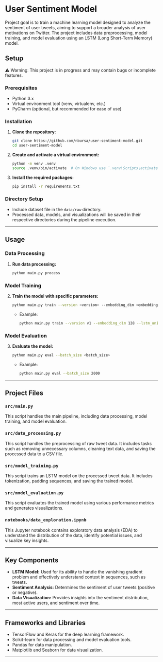 # User Sentiment Model

Project goal is to train a machine learning model designed to analyze the sentiment of user tweets, aiming to support a broader analysis of user motivations on Twitter. The project includes data preprocessing, model training, and model evaluation using an LSTM (Long Short-Term Memory) model.

## Setup

⚠️ Warning: This project is in progress and may contain bugs or incomplete features.

### Prerequisites

- Python 3.x
- Virtual environment tool (venv, virtualenv, etc.)
- PyCharm (optional, but recommended for ease of use)

### Installation

1. **Clone the repository:**
    ```sh
    git clone https://github.com/nbursa/user-sentiment-model.git
    cd user-sentiment-model
    ```

2. **Create and activate a virtual environment:**
    ```sh
    python -m venv .venv
    source .venv/bin/activate  # On Windows use `.venv\Scripts\activate`
    ```

3. **Install the required packages:**
    ```sh
    pip install -r requirements.txt
    ```

### Directory Setup

- Include dataset file in the `data/raw` directory.
- Processed data, models, and visualizations will be saved in their respective directories during the pipeline execution.

---

## Usage

### Data Processing

1. **Run data processing:**
    ```sh
    python main.py process
    ```

### Model Training

2. **Train the model with specific parameters:**
    ```sh
    python main.py train --version <version> --embedding_dim <embedding_dim> --lstm_units <lstm_units> --dropout_rate <dropout_rate> --epochs <epochs> --batch_size <batch_size>
    ```

   - Example:
     ```sh
     python main.py train --version v1 --embedding_dim 128 --lstm_units 128 --dropout_rate 0.2 --epochs 1 --batch_size 128
     ```

### Model Evaluation

3. **Evaluate the model:**
    ```sh
    python main.py eval --batch_size <batch_size>
    ```

   - Example:
     ```sh
     python main.py eval --batch_size 2000
     ```

---

## Project Files

### `src/main.py`

This script handles the main pipeline, including data processing, model training, and model evaluation.

### `src/data_processing.py`

This script handles the preprocessing of raw tweet data. It includes tasks such as removing unnecessary columns, cleaning text data, and saving the processed data to a CSV file.

### `src/model_training.py`

This script trains an LSTM model on the processed tweet data. It includes tokenization, padding sequences, and saving the trained model.

### `src/model_evaluation.py`

This script evaluates the trained model using various performance metrics and generates visualizations.

### `notebooks/data_exploration.ipynb`

This Jupyter notebook contains exploratory data analysis (EDA) to understand the distribution of the data, identify potential issues, and visualize key insights.

---

## Key Components

- **LSTM Model:** Used for its ability to handle the vanishing gradient problem and effectively understand context in sequences, such as tweets.
- **Sentiment Analysis:** Determines the sentiment of user tweets (positive or negative).
- **Data Visualization:** Provides insights into the sentiment distribution, most active users, and sentiment over time.

---

## Frameworks and Libraries

- TensorFlow and Keras for the deep learning framework.
- Scikit-learn for data processing and model evaluation tools.
- Pandas for data manipulation.
- Matplotlib and Seaborn for data visualization.

---